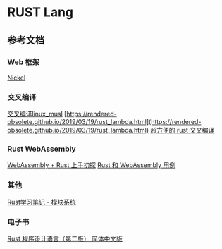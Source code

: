 RUST Lang
===

## 参考文档

### Web 框架
[Nickel](http://nickel-org.github.io/)

### 交叉编译
[交叉编译linux_musl](https://www.andrew-thorburn.com/cross-compiling-a-simple-rust-web-app/)
[https://rendered-obsolete.github.io/2019/03/19/rust_lambda.html](https://rendered-obsolete.github.io/2019/03/19/rust_lambda.html)
[超方便的 rust 交叉编译](https://moevis.github.io/cheatsheet/2018/08/18/%E8%B6%85%E6%96%B9%E4%BE%BF%E7%9A%84-Rust-%E4%BA%A4%E5%8F%89%E7%BC%96%E8%AF%91.html)

### Rust WebAssembly
[WebAssembly + Rust 上手初探](https://www.codercto.com/a/43181.html)
[Rust 和 WebAssembly 用例](https://developer.mozilla.org/zh-CN/docs/WebAssembly/Rust_to_wasm)

### 其他
[Rust学习笔记 - 模块系统](https://www.codercto.com/a/84199.html)

### 电子书

[Rust 程序设计语言（第二版） 简体中文版](https://kaisery.gitbooks.io/trpl-zh-cn/content/ch01-00-getting-started.html)